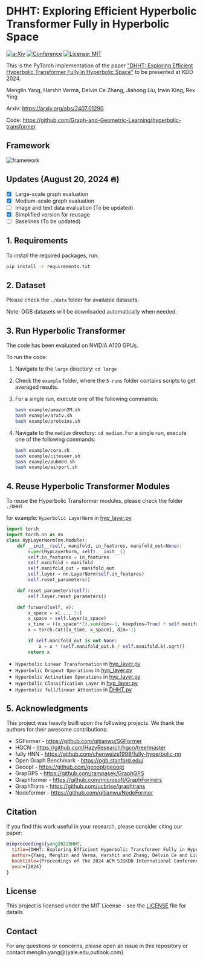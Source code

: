 # DHHT: Exploring Efficient Hyperbolic Transformer Fully in Hyperbolic Space

[![arXiv](https://img.shields.io/badge/arXiv-2407.01290-b31b1b.svg)](https://arxiv.org/abs/2407.01290)
[![Conference](https://img.shields.io/badge/KDD-2024-blue)](https://kdd.org/kdd2024/)
[![License: MIT](https://img.shields.io/badge/License-MIT-yellow.svg)](https://opensource.org/licenses/MIT)

This is the PyTorch implementation of the paper ["DHHT: Exploring Efficient Hyperbolic Transformer Fully in Hyperbolic Space"](https://arxiv.org/abs/2407.01290) to be presented at KDD 2024.


Menglin Yang, Harshit Verma, Delvin Ce Zhang, Jiahong Liu, Irwin King, Rex Ying

Arxiv: https://arxiv.org/abs/2407.01290

Code: https://github.com/Graph-and-Geometric-Learning/hyperbolic-transformer

## Framework

![framework](figures/framework.jpg)

## Updates (August 20, 2024 🔥)

- [x] Large-scale graph evaluation
- [x] Medium-scale graph evaluation
- [ ] Image and text data evaluation (To be updated)
- [x] Simplified version for reusage
- [ ] Baselines (To be updated)

## 1. Requirements

To install the required packages, run:

```bash
pip install -r requirements.txt
```

## 2. Dataset

Please check the `./data` folder for available datasets.

Note: OGB datasets will be downloaded automatically when needed.

## 3. Run Hyperbolic Transformer

The code has been evaluated on NVIDIA A100 GPUs.

To run the code:

1. Navigate to the `large` directory: `cd large`

2. Check the `example` folder, where the `5-runs` folder contains scripts to get averaged results.

3. For a single run, execute one of the following commands:
   ```bash
   bash example/amazon2M.sh
   bash example/arxiv.sh
   bash example/proteins.sh
   ```
4. Navigate to the `medium` directory: `cd medium`. For a single run, execute one of the following commands:

   ```bash
   bash example/cora.sh
   bash example/citeseer.sh
   bash example/pubmed.sh
   bash example/airport.sh
   ```

## 4. Reuse Hyperbolic Transformer Modules

To reuse the Hyperbolic Transformer modules, please check the folder `./DHHT`

for example:
`Hyperbolic LayerNorm` in [hyp_layer.py](./DHHT/manifolds/hyp_layer.py)

```python
import torch
import torch.nn as nn
class HypLayerNorm(nn.Module):
    def __init__(self, manifold, in_features, manifold_out=None):
        super(HypLayerNorm, self).__init__()
        self.in_features = in_features
        self.manifold = manifold
        self.manifold_out = manifold_out
        self.layer = nn.LayerNorm(self.in_features)
        self.reset_parameters()

    def reset_parameters(self):
        self.layer.reset_parameters()

    def forward(self, x):
        x_space = x[..., 1:]
        x_space = self.layer(x_space)
        x_time = ((x_space**2).sum(dim=-1, keepdims=True) + self.manifold.k).sqrt()
        x = torch.cat([x_time, x_space], dim=-1)

        if self.manifold_out is not None:
            x = x * (self.manifold_out.k / self.manifold.k).sqrt()
        return x
```

- `Hyperbolic Linear Transformation` in [hyp_layer.py](./DHHT/manifolds/hyp_layer.py)
- `Hyperbolic Dropout Operations` in [hyp_layer.py](./DHHT/manifolds/hyp_layer.py)
- `Hyperbolic Activation Operations` in [hyp_layer.py](./DHHT/manifolds/hyp_layer.py)
- `Hyperbolic Classification Layer` in [hyp_layer.py](./DHHT/manifolds/hyp_layer.py)
- `Hyperbolic full/linear Attention` in [DHHT.py](./DHHT/DHHT.py)

## 5. Acknowledgments

This project was heavily built upon the following projects. We thank the authors for their awesome contributions:

- SGFormer - https://github.com/qitianwu/SGFormer
- HGCN - https://github.com/HazyResearch/hgcn/tree/master
- fully HNN - https://github.com/chenweize1998/fully-hyperbolic-nn
- Open Graph Benchmark - https://ogb.stanford.edu/
- Geoopt - https://github.com/geoopt/geoopt
- GrapGPS - https://github.com/rampasek/GraphGPS
- Graphformer - https://github.com/microsoft/GraphFormers
- GraphTrans - https://github.com/ucbrise/graphtrans
- Nodeformer - https://github.com/qitianwu/NodeFormer

## Citation

If you find this work useful in your research, please consider citing our paper:

```bibtex
@inproceedings{yang2022DHHT,
  title={DHHT: Exploring Efficient Hyperbolic Transformer Fully in Hyperbolic Space},
  author={Yang, Menglin and Verma, Harshit and Zhang, Delvin Ce and Liu, Jiahong and King, Irwin and Ying, Rex},
  booktitle={Proceedings of the 2024 ACM SIGKDD International Conference on Knowledge Discovery and Data Mining},
  year={2024}
}
```

## License

This project is licensed under the MIT License - see the [LICENSE](LICENSE) file for details.

## Contact

For any questions or concerns, please open an issue in this repository or contact menglin.yang@{yale.edu,outlook.com}